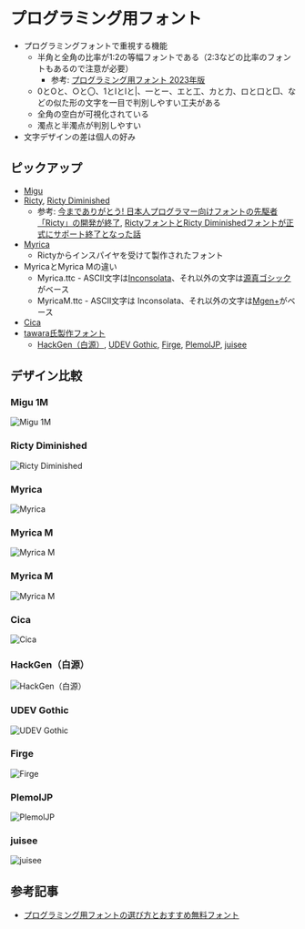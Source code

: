 # プログラミング用フォント

- プログラミングフォントで重視する機能
    - 半角と全角の比率が1:2の等幅フォントである（2:3などの比率のフォントもあるので注意が必要）
        - 参考: [プログラミング用フォント 2023年版](https://www.chihayafuru.jp/tech/index.php/archives/5952)
    - 0とOと、○と〇、1とIとlと|、一とー、エと工、カと力、ロと口と□、などの似た形の文字を一目で判別しやすい工夫がある
    - 全角の空白が可視化されている
    - 濁点と半濁点が判別しやすい
- 文字デザインの差は個人の好み

## ピックアップ

- [Migu](https://mix-mplus-ipa.osdn.jp/)
- [Ricty](https://rictyfonts.github.io/), [Ricty Diminished](https://rictyfonts.github.io/diminished)
    - 参考: [今までありがとう! 日本人プログラマー向けフォントの先駆者「Ricty」の開発が終了](https://forest.watch.impress.co.jp/docs/serial/yajiuma/1478305.html), [RictyフォントとRicty Diminishedフォントが正式にサポート終了となった話](https://qiita.com/sounisi5011/items/62e4da71458ca7ce73c7)
- [Myrica](https://myrica.estable.jp/)
    - Rictyからインスパイヤを受けて製作されたフォント
- MyricaとMyrica Mの違い
    - Myrica.ttc - ASCII文字は[Inconsolata](https://github.com/googlefonts/Inconsolata)、それ以外の文字は[源真ゴシック](http://jikasei.me/font/genshin/)がベース
    - MyricaM.ttc - ASCII文字は Inconsolata、それ以外の文字は[Mgen+](http://jikasei.me/font/mgenplus/)がベース
- [Cica](https://github.com/miiton/Cica)
- [tawara氏製作フォント](https://github.com/yuru7)
    - [HackGen（白源）](https://github.com/yuru7/HackGen), [UDEV Gothic](https://github.com/yuru7/udev-gothic), [Firge](https://github.com/yuru7/Firge), [PlemolJP](https://github.com/yuru7/PlemolJP), [juisee](https://github.com/yuru7/juisee)

## デザイン比較

### Migu 1M
![Migu 1M](image/Fonts-Migu1M.gif)

### Ricty Diminished
![Ricty Diminished](image/Fonts-RictyDiminished.gif)

### Myrica
![Myrica](image/Fonts-Myrica.gif)

### Myrica M
![Myrica M](image/Fonts-MyricaM.gif)

### Myrica M
![Myrica M](image/Fonts-MyricaM.gif)

### Cica
![Cica](image/Fonts-Cica.gif)

### HackGen（白源）
![HackGen（白源）](image/Fonts-HackGen.gif)

### UDEV Gothic
![UDEV Gothic](image/Fonts-UDEVGothic.gif)

### Firge
![Firge](image/Fonts-Firge.gif)

### PlemolJP
![PlemolJP](image/Fonts-PlemolJP.gif)

### juisee
![juisee](image/Fonts-juisee.gif)


## 参考記事

- [プログラミング用フォントの選び方とおすすめ無料フォント](https://pouhon.net/font-programming/4990/)